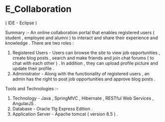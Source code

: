 # E_Collaboration

( IDE - Eclipse )

Summary :- An online collaboration portal that enables registered users ( student , employee and alumni ) to interact and share their experience and knowledge .
There are two roles :
1. Registered Users - Users can browse the site to view job opportunities , create blog posts , search and make friends and join chat                           forums ( to chat with each other ) . In addition , they can upload profile picture and update their profile . 
2. Administrator    - Along with the functionality of registered users , an admin has the right to post job opportunities and approve blog                       posts .

Tools and Technologies :-

1. Technology - Java , SpringMVC , Hibernate , RESTful Web Services , AngularJS .
2. Database - Oracle 11g Express Edition .
3. Application Server - Apache tomcat ( version 8.5 ) .
